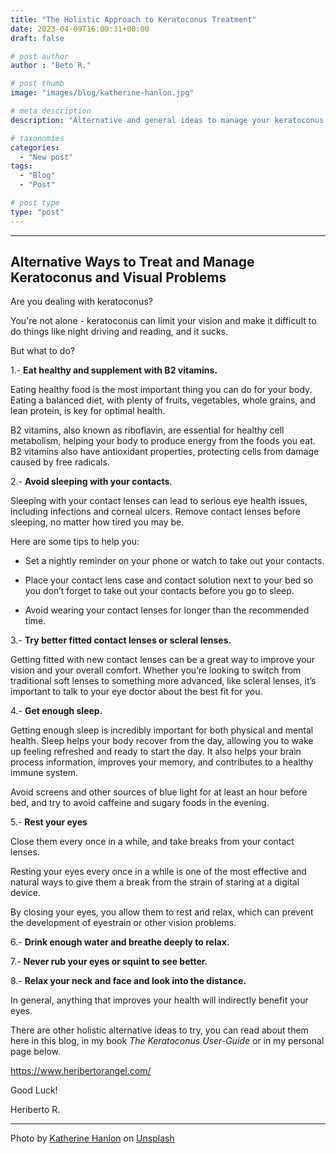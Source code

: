 ```yaml
---
title: "The Holistic Approach to Keratoconus Treatment"
date: 2023-04-09T16:00:31+00:00
draft: false

# post author
author : "Beto R."

# post thumb
image: "images/blog/katherine-hanlon.jpg"

# meta description
description: "Alternative and general ideas to manage your keratoconus eye symptoms"

# taxonomies
categories: 
  - "New post"
tags:
  - "Blog"
  - "Post"

# post type
type: "post"
---
```

---

## Alternative Ways to Treat and Manage Keratoconus and Visual Problems

Are you dealing with keratoconus?

You're not alone - keratoconus can limit your vision and make it difficult to do things like night driving and reading, and it sucks.

But what to do?

1.- **Eat healthy and supplement with B2 vitamins\.**

Eating healthy food is the most important thing you can do for your body. Eating a balanced diet, with plenty of fruits, vegetables, whole grains, and lean protein, is key for optimal health.

B2 vitamins, also known as riboflavin, are essential for healthy cell metabolism, helping your body to produce energy from the foods you eat. B2 vitamins also have antioxidant properties, protecting cells from damage caused by free radicals.

2.- **Avoid sleeping with your contacts**.

Sleeping with your contact lenses can lead to serious eye health issues, including infections and corneal ulcers. Remove contact lenses before sleeping, no matter how tired you may be.  

Here are some tips to help you:

* Set a nightly reminder on your phone or watch to take out your contacts.  

* Place your contact lens case and contact solution next to your bed so you don’t forget to take out your contacts before you go to sleep.

* Avoid wearing your contact lenses for longer than the recommended time.  

3.- **Try better fitted contact lenses or scleral lenses.**  

Getting fitted with new contact lenses can be a great way to improve your vision and your overall comfort. Whether you’re looking to switch from traditional soft lenses to something more advanced, like scleral lenses, it’s important to talk to your eye doctor about the best fit for you.  

4.- **Get enough sleep.**

Getting enough sleep is incredibly important for both physical and mental health. Sleep helps your body recover from the day, allowing you to wake up feeling refreshed and ready to start the day. It also helps your brain process information, improves your memory, and contributes to a healthy immune system.

Avoid screens and other sources of blue light for at least an hour before bed, and try to avoid caffeine and sugary foods in the evening.

5.- **Rest your eyes**

Close them every once in a while, and take breaks from your contact lenses.

Resting your eyes every once in a while is one of the most effective and natural ways to give them a break from the strain of staring at a digital device.

By closing your eyes, you allow them to rest and relax, which can prevent the development of eyestrain or other vision problems.

6.- **Drink enough water and breathe deeply to relax.**

7.- **Never rub your eyes or squint to see better.**

8.- **Relax your neck and face and look into the distance.**

In general, anything that improves your health will indirectly benefit your eyes.

There are other holistic alternative ideas to try, you can read about them here in this blog, in my book *The Keratoconus User-Guide* or in my personal page below.

<https://www.heribertorangel.com/>

Good Luck!

Heriberto R.

---

Photo by <a href="https://unsplash.com/@tinymountain?utm_source=unsplash&utm_medium=referral&utm_content=creditCopyText">Katherine Hanlon</a> on <a href="https://unsplash.com/s/photos/alternative-medicine?utm_source=unsplash&utm_medium=referral&utm_content=creditCopyText">Unsplash</a>
  